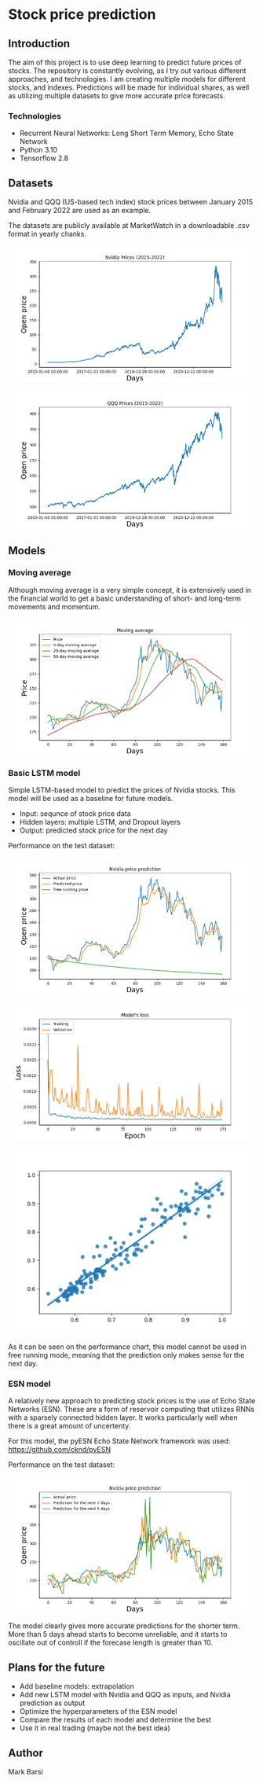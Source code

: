 # Stock price prediction

## Introduction

The aim of this project is to use deep learning to predict future prices of stocks. The repository is constantly evolving, as I try out various different approaches, and technologies. I am creating multiple models for different stocks, and indexes. Predictions will be made for individual shares, as well as utilizing multiple datasets to give more accurate price forecasts.

### Technologies

- Recurrent Neural Networks: Long Short Term Memory, Echo State Network
- Python 3.10
- Tensorflow 2.8

## Datasets

Nvidia and QQQ (US-based tech index) stock prices between January 2015 and February 2022 are used as an example.

The datasets are publicly available at MarketWatch in a downloadable .csv format in yearly chanks. 

![Nvidia prices](images/Nvidia-prices.png)

![QQQ prices](images/QQQ-prices.png)

## Models

### Moving average

Although moving average is a very simple concept, it is extensively used in the financial world to get a basic understanding of short- and long-term movements and momentum.

![Moving average](images/Moving-averages.png)

### Basic LSTM model

Simple LSTM-based model to predict the prices of Nvidia stocks. This model will be used as a baseline for future models.

- Input: sequnce of stock price data
- Hidden layers: multiple LSTM, and Dropout layers
- Output: predicted stock price for the next day

Performance on the test dataset:

![Basic model performance](images/Basic-model-prediction.png)

![Basic model loss](images/Basic-model-loss.png)

![Basic model regression](images/Basic-model-regression-plot.png)

As it can be seen on the performance chart, this model cannot be used in free running mode, meaning that the prediction only makes sense for the next day.

### ESN model

A relatively new approach to predicting stock prices is the use of Echo State Networks (ESN). These are a form of reservoir computing that utilizes RNNs with a sparsely connected hidden layer. It works particularly well when there is a great amount of uncertenty.

For this model, the pyESN Echo State Network framework was used: https://github.com/cknd/pyESN

Performance on the test dataset:

![ESN model prediction](images/ESN-model-prediction.png)

The model clearly gives more accurate predictions for the shorter term. More than 5 days ahead starts to become unreliable, and it starts to oscillate out of controll if the forecase length is greater than 10.

## Plans for the future

- Add baseline models: extrapolation
- Add new LSTM model with Nvidia and QQQ as inputs, and Nvidia prediction as output
- Optimize the hyperparameters of the ESN model
- Compare the results of each model and determine the best
- Use it in real trading (maybe not the best idea)

## Author

Mark Barsi